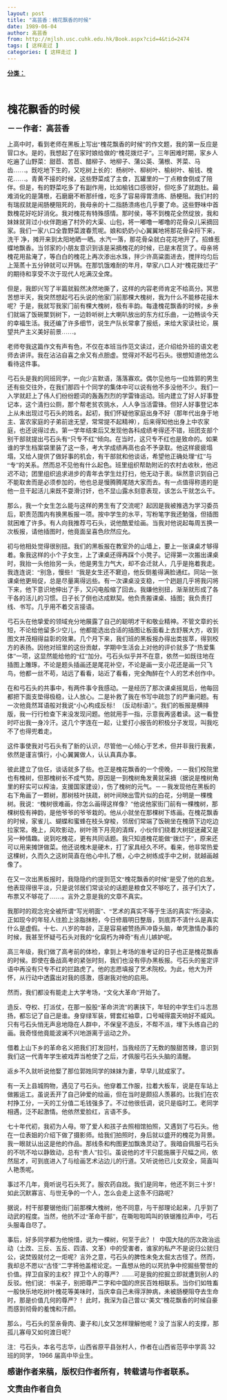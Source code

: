 ```yaml
---
layout: post
title: "高芸香：槐花飘香的时候"
date: 1989-06-04
author: 高芸香
from: http://mjlsh.usc.cuhk.edu.hk/Book.aspx?cid=4&tid=2474
tags: [ 这样走过 ]
categories: [ 这样走过 ]
---
```


<div style="margin: 15px 10px 10px 0px;">
 <div>
  <span id="ctl00_ContentPlaceHolder1_chapter1_SubjectLabel" style="font-weight:bold;text-decoration:underline;">
   分类：
  </span>
 </div>
 <!--[if gte mso 9]><xml>
 <o:OfficeDocumentSettings>
  <o:AllowPNG/>
 </o:OfficeDocumentSettings>
</xml><![endif]-->
 <!--[if gte mso 9]><xml>
 <w:WordDocument>
  <w:View>Normal</w:View>
  <w:Zoom>0</w:Zoom>
  <w:TrackMoves/>
  <w:TrackFormatting/>
  <w:PunctuationKerning/>
  <w:ValidateAgainstSchemas/>
  <w:SaveIfXMLInvalid>false</w:SaveIfXMLInvalid>
  <w:IgnoreMixedContent>false</w:IgnoreMixedContent>
  <w:AlwaysShowPlaceholderText>false</w:AlwaysShowPlaceholderText>
  <w:DoNotPromoteQF/>
  <w:LidThemeOther>EN-US</w:LidThemeOther>
  <w:LidThemeAsian>JA</w:LidThemeAsian>
  <w:LidThemeComplexScript>X-NONE</w:LidThemeComplexScript>
  <w:Compatibility>
   <w:BreakWrappedTables/>
   <w:SnapToGridInCell/>
   <w:WrapTextWithPunct/>
   <w:UseAsianBreakRules/>
   <w:DontGrowAutofit/>
   <w:SplitPgBreakAndParaMark/>
   <w:EnableOpenTypeKerning/>
   <w:DontFlipMirrorIndents/>
   <w:OverrideTableStyleHps/>
   <w:UseFELayout/>
  </w:Compatibility>
  <m:mathPr>
   <m:mathFont m:val="Cambria Math"/>
   <m:brkBin m:val="before"/>
   <m:brkBinSub m:val="&#45;-"/>
   <m:smallFrac m:val="off"/>
   <m:dispDef/>
   <m:lMargin m:val="0"/>
   <m:rMargin m:val="0"/>
   <m:defJc m:val="centerGroup"/>
   <m:wrapIndent m:val="1440"/>
   <m:intLim m:val="subSup"/>
   <m:naryLim m:val="undOvr"/>
  </m:mathPr></w:WordDocument>
</xml><![endif]-->
 <!--[if gte mso 9]><xml>
 <w:LatentStyles DefLockedState="false" DefUnhideWhenUsed="true"
  DefSemiHidden="true" DefQFormat="false" DefPriority="99"
  LatentStyleCount="276">
  <w:LsdException Locked="false" Priority="0" SemiHidden="false"
   UnhideWhenUsed="false" QFormat="true" Name="Normal"/>
  <w:LsdException Locked="false" Priority="9" SemiHidden="false"
   UnhideWhenUsed="false" QFormat="true" Name="heading 1"/>
  <w:LsdException Locked="false" Priority="9" QFormat="true" Name="heading 2"/>
  <w:LsdException Locked="false" Priority="9" QFormat="true" Name="heading 3"/>
  <w:LsdException Locked="false" Priority="9" QFormat="true" Name="heading 4"/>
  <w:LsdException Locked="false" Priority="9" QFormat="true" Name="heading 5"/>
  <w:LsdException Locked="false" Priority="9" QFormat="true" Name="heading 6"/>
  <w:LsdException Locked="false" Priority="9" QFormat="true" Name="heading 7"/>
  <w:LsdException Locked="false" Priority="9" QFormat="true" Name="heading 8"/>
  <w:LsdException Locked="false" Priority="9" QFormat="true" Name="heading 9"/>
  <w:LsdException Locked="false" Priority="39" Name="toc 1"/>
  <w:LsdException Locked="false" Priority="39" Name="toc 2"/>
  <w:LsdException Locked="false" Priority="39" Name="toc 3"/>
  <w:LsdException Locked="false" Priority="39" Name="toc 4"/>
  <w:LsdException Locked="false" Priority="39" Name="toc 5"/>
  <w:LsdException Locked="false" Priority="39" Name="toc 6"/>
  <w:LsdException Locked="false" Priority="39" Name="toc 7"/>
  <w:LsdException Locked="false" Priority="39" Name="toc 8"/>
  <w:LsdException Locked="false" Priority="39" Name="toc 9"/>
  <w:LsdException Locked="false" Priority="35" QFormat="true" Name="caption"/>
  <w:LsdException Locked="false" Priority="10" SemiHidden="false"
   UnhideWhenUsed="false" QFormat="true" Name="Title"/>
  <w:LsdException Locked="false" Priority="0" Name="Default Paragraph Font"/>
  <w:LsdException Locked="false" Priority="11" SemiHidden="false"
   UnhideWhenUsed="false" QFormat="true" Name="Subtitle"/>
  <w:LsdException Locked="false" Priority="22" SemiHidden="false"
   UnhideWhenUsed="false" QFormat="true" Name="Strong"/>
  <w:LsdException Locked="false" Priority="20" SemiHidden="false"
   UnhideWhenUsed="false" QFormat="true" Name="Emphasis"/>
  <w:LsdException Locked="false" Priority="59" SemiHidden="false"
   UnhideWhenUsed="false" Name="Table Grid"/>
  <w:LsdException Locked="false" UnhideWhenUsed="false" Name="Placeholder Text"/>
  <w:LsdException Locked="false" Priority="1" SemiHidden="false"
   UnhideWhenUsed="false" QFormat="true" Name="No Spacing"/>
  <w:LsdException Locked="false" Priority="60" SemiHidden="false"
   UnhideWhenUsed="false" Name="Light Shading"/>
  <w:LsdException Locked="false" Priority="61" SemiHidden="false"
   UnhideWhenUsed="false" Name="Light List"/>
  <w:LsdException Locked="false" Priority="62" SemiHidden="false"
   UnhideWhenUsed="false" Name="Light Grid"/>
  <w:LsdException Locked="false" Priority="63" SemiHidden="false"
   UnhideWhenUsed="false" Name="Medium Shading 1"/>
  <w:LsdException Locked="false" Priority="64" SemiHidden="false"
   UnhideWhenUsed="false" Name="Medium Shading 2"/>
  <w:LsdException Locked="false" Priority="65" SemiHidden="false"
   UnhideWhenUsed="false" Name="Medium List 1"/>
  <w:LsdException Locked="false" Priority="66" SemiHidden="false"
   UnhideWhenUsed="false" Name="Medium List 2"/>
  <w:LsdException Locked="false" Priority="67" SemiHidden="false"
   UnhideWhenUsed="false" Name="Medium Grid 1"/>
  <w:LsdException Locked="false" Priority="68" SemiHidden="false"
   UnhideWhenUsed="false" Name="Medium Grid 2"/>
  <w:LsdException Locked="false" Priority="69" SemiHidden="false"
   UnhideWhenUsed="false" Name="Medium Grid 3"/>
  <w:LsdException Locked="false" Priority="70" SemiHidden="false"
   UnhideWhenUsed="false" Name="Dark List"/>
  <w:LsdException Locked="false" Priority="71" SemiHidden="false"
   UnhideWhenUsed="false" Name="Colorful Shading"/>
  <w:LsdException Locked="false" Priority="72" SemiHidden="false"
   UnhideWhenUsed="false" Name="Colorful List"/>
  <w:LsdException Locked="false" Priority="73" SemiHidden="false"
   UnhideWhenUsed="false" Name="Colorful Grid"/>
  <w:LsdException Locked="false" Priority="60" SemiHidden="false"
   UnhideWhenUsed="false" Name="Light Shading Accent 1"/>
  <w:LsdException Locked="false" Priority="61" SemiHidden="false"
   UnhideWhenUsed="false" Name="Light List Accent 1"/>
  <w:LsdException Locked="false" Priority="62" SemiHidden="false"
   UnhideWhenUsed="false" Name="Light Grid Accent 1"/>
  <w:LsdException Locked="false" Priority="63" SemiHidden="false"
   UnhideWhenUsed="false" Name="Medium Shading 1 Accent 1"/>
  <w:LsdException Locked="false" Priority="64" SemiHidden="false"
   UnhideWhenUsed="false" Name="Medium Shading 2 Accent 1"/>
  <w:LsdException Locked="false" Priority="65" SemiHidden="false"
   UnhideWhenUsed="false" Name="Medium List 1 Accent 1"/>
  <w:LsdException Locked="false" UnhideWhenUsed="false" Name="Revision"/>
  <w:LsdException Locked="false" Priority="34" SemiHidden="false"
   UnhideWhenUsed="false" QFormat="true" Name="List Paragraph"/>
  <w:LsdException Locked="false" Priority="29" SemiHidden="false"
   UnhideWhenUsed="false" QFormat="true" Name="Quote"/>
  <w:LsdException Locked="false" Priority="30" SemiHidden="false"
   UnhideWhenUsed="false" QFormat="true" Name="Intense Quote"/>
  <w:LsdException Locked="false" Priority="66" SemiHidden="false"
   UnhideWhenUsed="false" Name="Medium List 2 Accent 1"/>
  <w:LsdException Locked="false" Priority="67" SemiHidden="false"
   UnhideWhenUsed="false" Name="Medium Grid 1 Accent 1"/>
  <w:LsdException Locked="false" Priority="68" SemiHidden="false"
   UnhideWhenUsed="false" Name="Medium Grid 2 Accent 1"/>
  <w:LsdException Locked="false" Priority="69" SemiHidden="false"
   UnhideWhenUsed="false" Name="Medium Grid 3 Accent 1"/>
  <w:LsdException Locked="false" Priority="70" SemiHidden="false"
   UnhideWhenUsed="false" Name="Dark List Accent 1"/>
  <w:LsdException Locked="false" Priority="71" SemiHidden="false"
   UnhideWhenUsed="false" Name="Colorful Shading Accent 1"/>
  <w:LsdException Locked="false" Priority="72" SemiHidden="false"
   UnhideWhenUsed="false" Name="Colorful List Accent 1"/>
  <w:LsdException Locked="false" Priority="73" SemiHidden="false"
   UnhideWhenUsed="false" Name="Colorful Grid Accent 1"/>
  <w:LsdException Locked="false" Priority="60" SemiHidden="false"
   UnhideWhenUsed="false" Name="Light Shading Accent 2"/>
  <w:LsdException Locked="false" Priority="61" SemiHidden="false"
   UnhideWhenUsed="false" Name="Light List Accent 2"/>
  <w:LsdException Locked="false" Priority="62" SemiHidden="false"
   UnhideWhenUsed="false" Name="Light Grid Accent 2"/>
  <w:LsdException Locked="false" Priority="63" SemiHidden="false"
   UnhideWhenUsed="false" Name="Medium Shading 1 Accent 2"/>
  <w:LsdException Locked="false" Priority="64" SemiHidden="false"
   UnhideWhenUsed="false" Name="Medium Shading 2 Accent 2"/>
  <w:LsdException Locked="false" Priority="65" SemiHidden="false"
   UnhideWhenUsed="false" Name="Medium List 1 Accent 2"/>
  <w:LsdException Locked="false" Priority="66" SemiHidden="false"
   UnhideWhenUsed="false" Name="Medium List 2 Accent 2"/>
  <w:LsdException Locked="false" Priority="67" SemiHidden="false"
   UnhideWhenUsed="false" Name="Medium Grid 1 Accent 2"/>
  <w:LsdException Locked="false" Priority="68" SemiHidden="false"
   UnhideWhenUsed="false" Name="Medium Grid 2 Accent 2"/>
  <w:LsdException Locked="false" Priority="69" SemiHidden="false"
   UnhideWhenUsed="false" Name="Medium Grid 3 Accent 2"/>
  <w:LsdException Locked="false" Priority="70" SemiHidden="false"
   UnhideWhenUsed="false" Name="Dark List Accent 2"/>
  <w:LsdException Locked="false" Priority="71" SemiHidden="false"
   UnhideWhenUsed="false" Name="Colorful Shading Accent 2"/>
  <w:LsdException Locked="false" Priority="72" SemiHidden="false"
   UnhideWhenUsed="false" Name="Colorful List Accent 2"/>
  <w:LsdException Locked="false" Priority="73" SemiHidden="false"
   UnhideWhenUsed="false" Name="Colorful Grid Accent 2"/>
  <w:LsdException Locked="false" Priority="60" SemiHidden="false"
   UnhideWhenUsed="false" Name="Light Shading Accent 3"/>
  <w:LsdException Locked="false" Priority="61" SemiHidden="false"
   UnhideWhenUsed="false" Name="Light List Accent 3"/>
  <w:LsdException Locked="false" Priority="62" SemiHidden="false"
   UnhideWhenUsed="false" Name="Light Grid Accent 3"/>
  <w:LsdException Locked="false" Priority="63" SemiHidden="false"
   UnhideWhenUsed="false" Name="Medium Shading 1 Accent 3"/>
  <w:LsdException Locked="false" Priority="64" SemiHidden="false"
   UnhideWhenUsed="false" Name="Medium Shading 2 Accent 3"/>
  <w:LsdException Locked="false" Priority="65" SemiHidden="false"
   UnhideWhenUsed="false" Name="Medium List 1 Accent 3"/>
  <w:LsdException Locked="false" Priority="66" SemiHidden="false"
   UnhideWhenUsed="false" Name="Medium List 2 Accent 3"/>
  <w:LsdException Locked="false" Priority="67" SemiHidden="false"
   UnhideWhenUsed="false" Name="Medium Grid 1 Accent 3"/>
  <w:LsdException Locked="false" Priority="68" SemiHidden="false"
   UnhideWhenUsed="false" Name="Medium Grid 2 Accent 3"/>
  <w:LsdException Locked="false" Priority="69" SemiHidden="false"
   UnhideWhenUsed="false" Name="Medium Grid 3 Accent 3"/>
  <w:LsdException Locked="false" Priority="70" SemiHidden="false"
   UnhideWhenUsed="false" Name="Dark List Accent 3"/>
  <w:LsdException Locked="false" Priority="71" SemiHidden="false"
   UnhideWhenUsed="false" Name="Colorful Shading Accent 3"/>
  <w:LsdException Locked="false" Priority="72" SemiHidden="false"
   UnhideWhenUsed="false" Name="Colorful List Accent 3"/>
  <w:LsdException Locked="false" Priority="73" SemiHidden="false"
   UnhideWhenUsed="false" Name="Colorful Grid Accent 3"/>
  <w:LsdException Locked="false" Priority="60" SemiHidden="false"
   UnhideWhenUsed="false" Name="Light Shading Accent 4"/>
  <w:LsdException Locked="false" Priority="61" SemiHidden="false"
   UnhideWhenUsed="false" Name="Light List Accent 4"/>
  <w:LsdException Locked="false" Priority="62" SemiHidden="false"
   UnhideWhenUsed="false" Name="Light Grid Accent 4"/>
  <w:LsdException Locked="false" Priority="63" SemiHidden="false"
   UnhideWhenUsed="false" Name="Medium Shading 1 Accent 4"/>
  <w:LsdException Locked="false" Priority="64" SemiHidden="false"
   UnhideWhenUsed="false" Name="Medium Shading 2 Accent 4"/>
  <w:LsdException Locked="false" Priority="65" SemiHidden="false"
   UnhideWhenUsed="false" Name="Medium List 1 Accent 4"/>
  <w:LsdException Locked="false" Priority="66" SemiHidden="false"
   UnhideWhenUsed="false" Name="Medium List 2 Accent 4"/>
  <w:LsdException Locked="false" Priority="67" SemiHidden="false"
   UnhideWhenUsed="false" Name="Medium Grid 1 Accent 4"/>
  <w:LsdException Locked="false" Priority="68" SemiHidden="false"
   UnhideWhenUsed="false" Name="Medium Grid 2 Accent 4"/>
  <w:LsdException Locked="false" Priority="69" SemiHidden="false"
   UnhideWhenUsed="false" Name="Medium Grid 3 Accent 4"/>
  <w:LsdException Locked="false" Priority="70" SemiHidden="false"
   UnhideWhenUsed="false" Name="Dark List Accent 4"/>
  <w:LsdException Locked="false" Priority="71" SemiHidden="false"
   UnhideWhenUsed="false" Name="Colorful Shading Accent 4"/>
  <w:LsdException Locked="false" Priority="72" SemiHidden="false"
   UnhideWhenUsed="false" Name="Colorful List Accent 4"/>
  <w:LsdException Locked="false" Priority="73" SemiHidden="false"
   UnhideWhenUsed="false" Name="Colorful Grid Accent 4"/>
  <w:LsdException Locked="false" Priority="60" SemiHidden="false"
   UnhideWhenUsed="false" Name="Light Shading Accent 5"/>
  <w:LsdException Locked="false" Priority="61" SemiHidden="false"
   UnhideWhenUsed="false" Name="Light List Accent 5"/>
  <w:LsdException Locked="false" Priority="62" SemiHidden="false"
   UnhideWhenUsed="false" Name="Light Grid Accent 5"/>
  <w:LsdException Locked="false" Priority="63" SemiHidden="false"
   UnhideWhenUsed="false" Name="Medium Shading 1 Accent 5"/>
  <w:LsdException Locked="false" Priority="64" SemiHidden="false"
   UnhideWhenUsed="false" Name="Medium Shading 2 Accent 5"/>
  <w:LsdException Locked="false" Priority="65" SemiHidden="false"
   UnhideWhenUsed="false" Name="Medium List 1 Accent 5"/>
  <w:LsdException Locked="false" Priority="66" SemiHidden="false"
   UnhideWhenUsed="false" Name="Medium List 2 Accent 5"/>
  <w:LsdException Locked="false" Priority="67" SemiHidden="false"
   UnhideWhenUsed="false" Name="Medium Grid 1 Accent 5"/>
  <w:LsdException Locked="false" Priority="68" SemiHidden="false"
   UnhideWhenUsed="false" Name="Medium Grid 2 Accent 5"/>
  <w:LsdException Locked="false" Priority="69" SemiHidden="false"
   UnhideWhenUsed="false" Name="Medium Grid 3 Accent 5"/>
  <w:LsdException Locked="false" Priority="70" SemiHidden="false"
   UnhideWhenUsed="false" Name="Dark List Accent 5"/>
  <w:LsdException Locked="false" Priority="71" SemiHidden="false"
   UnhideWhenUsed="false" Name="Colorful Shading Accent 5"/>
  <w:LsdException Locked="false" Priority="72" SemiHidden="false"
   UnhideWhenUsed="false" Name="Colorful List Accent 5"/>
  <w:LsdException Locked="false" Priority="73" SemiHidden="false"
   UnhideWhenUsed="false" Name="Colorful Grid Accent 5"/>
  <w:LsdException Locked="false" Priority="60" SemiHidden="false"
   UnhideWhenUsed="false" Name="Light Shading Accent 6"/>
  <w:LsdException Locked="false" Priority="61" SemiHidden="false"
   UnhideWhenUsed="false" Name="Light List Accent 6"/>
  <w:LsdException Locked="false" Priority="62" SemiHidden="false"
   UnhideWhenUsed="false" Name="Light Grid Accent 6"/>
  <w:LsdException Locked="false" Priority="63" SemiHidden="false"
   UnhideWhenUsed="false" Name="Medium Shading 1 Accent 6"/>
  <w:LsdException Locked="false" Priority="64" SemiHidden="false"
   UnhideWhenUsed="false" Name="Medium Shading 2 Accent 6"/>
  <w:LsdException Locked="false" Priority="65" SemiHidden="false"
   UnhideWhenUsed="false" Name="Medium List 1 Accent 6"/>
  <w:LsdException Locked="false" Priority="66" SemiHidden="false"
   UnhideWhenUsed="false" Name="Medium List 2 Accent 6"/>
  <w:LsdException Locked="false" Priority="67" SemiHidden="false"
   UnhideWhenUsed="false" Name="Medium Grid 1 Accent 6"/>
  <w:LsdException Locked="false" Priority="68" SemiHidden="false"
   UnhideWhenUsed="false" Name="Medium Grid 2 Accent 6"/>
  <w:LsdException Locked="false" Priority="69" SemiHidden="false"
   UnhideWhenUsed="false" Name="Medium Grid 3 Accent 6"/>
  <w:LsdException Locked="false" Priority="70" SemiHidden="false"
   UnhideWhenUsed="false" Name="Dark List Accent 6"/>
  <w:LsdException Locked="false" Priority="71" SemiHidden="false"
   UnhideWhenUsed="false" Name="Colorful Shading Accent 6"/>
  <w:LsdException Locked="false" Priority="72" SemiHidden="false"
   UnhideWhenUsed="false" Name="Colorful List Accent 6"/>
  <w:LsdException Locked="false" Priority="73" SemiHidden="false"
   UnhideWhenUsed="false" Name="Colorful Grid Accent 6"/>
  <w:LsdException Locked="false" Priority="19" SemiHidden="false"
   UnhideWhenUsed="false" QFormat="true" Name="Subtle Emphasis"/>
  <w:LsdException Locked="false" Priority="21" SemiHidden="false"
   UnhideWhenUsed="false" QFormat="true" Name="Intense Emphasis"/>
  <w:LsdException Locked="false" Priority="31" SemiHidden="false"
   UnhideWhenUsed="false" QFormat="true" Name="Subtle Reference"/>
  <w:LsdException Locked="false" Priority="32" SemiHidden="false"
   UnhideWhenUsed="false" QFormat="true" Name="Intense Reference"/>
  <w:LsdException Locked="false" Priority="33" SemiHidden="false"
   UnhideWhenUsed="false" QFormat="true" Name="Book Title"/>
  <w:LsdException Locked="false" Priority="37" Name="Bibliography"/>
  <w:LsdException Locked="false" Priority="39" QFormat="true" Name="TOC Heading"/>
 </w:LatentStyles>
</xml><![endif]-->
 <!--[if gte mso 10]>
<style>
 /* Style Definitions */
table.MsoNormalTable
	{mso-style-name:"Table Normal";
	mso-tstyle-rowband-size:0;
	mso-tstyle-colband-size:0;
	mso-style-noshow:yes;
	mso-style-priority:99;
	mso-style-parent:"";
	mso-padding-alt:0in 5.4pt 0in 5.4pt;
	mso-para-margin:0in;
	mso-para-margin-bottom:.0001pt;
	mso-pagination:widow-orphan;
	font-size:10.0pt;
	font-family:"Times New Roman";}
</style>
<![endif]-->
 <!--StartFragment-->
 <p class="MsoNormal">
  <b>
   <span lang="ZH-CN" style='font-family:宋体;mso-ascii-font-family:
"Times New Roman"'>
    <font size="5">
     <br/>
    </font>
   </span>
  </b>
 </p>
 <p class="MsoNormal">
  <b>
   <span lang="ZH-CN" style='font-family:宋体;mso-ascii-font-family:
"Times New Roman"'>
    <font size="5">
     槐花飘香的时候
    </font>
   </span>
   <o:p>
   </o:p>
  </b>
 </p>
 <p class="MsoNormal">
  <b>
   <span lang="ZH-CN" style='font-family:宋体;mso-ascii-font-family:
"Times New Roman"'>
    <font size="4">
     －－作者：高芸香
    </font>
   </span>
   <o:p>
   </o:p>
  </b>
 </p>
 <p class="MsoNormal">
  <o:p>
   <b>
   </b>
  </o:p>
 </p>
 <p class="MsoNormal">
  <span lang="ZH-CN" style='font-family:宋体;mso-ascii-font-family:
"Times New Roman"'>
   上高中时，看到老师在黑板上写出“槐花飘香的时候”的作文题，我的第一反应是冒口水。是的，我想起了在家时娘给做的“槐花拨烂子”。三年困难时期，家乡人吃遍了山野菜：甜苣、苦苣、醋柳子、地柳子、蒲公英、蒲根、荠菜、马齿……。既吃地下生的，又吃树上长的：杨树叶、柳树叶、榆树叶、榆钱、槐花……。青黄不接的时候，这些野菜成了主食，瓦罐里的一丁点粮食倒成了陪伴。但是，有的野菜吃多了有副作用，比如榆钱口感很好，但吃多了就跑肚。最难消化的是蒲根，石磨磨不断那纤维，吃多了容易得胃溃疡、肠梗阻。我们村的有瑞叔就是闹肠梗阻死的，我母亲的十二指肠溃疡也几乎要了命。这些野味中首数槐花好吃好消化。我对槐花有特殊感情。那时侯，等不到槐花全然绽放，我和妹妹就背过小伙伴跑遍了村外的大渠、山包，将一嘟噜一嘟噜的花骨朵儿采摘回家。我们一家八口全靠野菜渡春荒呢。娘和奶奶小心翼翼地将那花骨朵捋下来，洗干
  </span>
  <span lang="ZH-CN" style='font-family:宋体;
mso-ascii-font-family:"Times New Roman"'>
   净，摊开来到太阳地晒一晒。水汽一落，那花骨朵就白花花地开了。招蜂惹蝶地飘香。当邻家的小朋友意识到该是采摘槐花的时候，已是末茬货了。母亲将槐花用盐淹了，等白白的槐花上再次渗出水珠，拌少许高粱面进去，搅拌均匀后上笼蒸十五分钟就可以开锅。在那饥饿难耐的年月，举家八口人对“槐花拨烂子”的期待和享受不次于现代人吃满汉全席。
  </span>
  <o:p>
  </o:p>
 </p>
 <p class="MsoNormal">
  <span lang="ZH-CN" style='font-family:宋体;mso-ascii-font-family:
"Times New Roman"'>
   但是，我即兴写了半篇就毅然决然地撕了，这样的内容老师肯定不给高分。冥思苦想半天，我突然想起弓石头说的他家门前那棵大槐树，我为什么不能移花接木呢？于是，我就写我家门前有棵大槐树，极有丰韵。每逢槐花飘香的时候，乡亲们就端了饭碗聚到树下，一边聆听树上大喇叭放出的东方红乐曲，一边畅谈今天的幸福生活。我还编了许多细节，说生产队长常拿了报纸，来给大家读社论，展望共产主义美好前景……。
  </span>
  <o:p>
  </o:p>
 </p>
 <p class="MsoNormal">
  <span lang="ZH-CN" style='font-family:宋体;mso-ascii-font-family:
"Times New Roman"'>
   老师夸我这篇作文有声有色，不仅在本班当作范文读过，还介绍给外班的语文老师去讲评。我在沾沾自喜之余又有点胆虚。觉得对不起弓石头。很想知道他怎么看待这件事。
  </span>
  <o:p>
  </o:p>
 </p>
 <p class="MsoNormal">
  <span lang="ZH-CN" style='font-family:宋体;mso-ascii-font-family:
"Times New Roman"'>
   弓石头是我的同班同学，一向少言默语，落落寡欢。偶尔见他与一位姓郭的男生还有些交往外，在我们那四十个同学的集体中可以说有他不多没他不少。我们一入学就赶上了伟人们纷纷题词的轰轰烈烈的学雷锋运动。班内建立了好人好事登记本，这个清扫公厕，那个帮老贫农挑水，人人争当活雷锋。但好人好事登记本上从未出现过弓石头的姓名。起初，我们怀疑他家庭出身不好（那年代出身于地主、富农家庭的子弟前途无望，常常提不起精神），后来得知他出身上中农家庭，也还说得过去。第一学年结束后又发现他各科成绩考得还不错，班团支部个别干部就提出弓石头有“只专不红”倾向。在当时，这只专不红也是致命的。如果谁的学生档案袋里装了这一条，考大学成绩再高也会不予录取。他这样疲疲塌塌，又给人提供了做好事的机会，有干部就和他谈话，希望他正确处理“红”与“专”的关系。然而总不见他有什么起色。班里组织帮助附近的农村去收秋，他迟迟不动；团里组织追求进步的青年去学生灶打扫，他无动于衷。纵然意识到自己不能取舍而是必须参加的，他也总是慢腾腾尾随大家而去。有一点值得称道的是他一旦干起活儿来既不耍滑讨奸，也不显山露水刻意表现，该怎么干就怎么干。
  </span>
  <o:p>
  </o:p>
 </p>
 <p class="MsoNormal">
  <span lang="ZH-CN" style='font-family:宋体;mso-ascii-font-family:
"Times New Roman"'>
   那么，我一个女生怎么能与这样的男生有了交流呢？起因是我被推选为学习委员后，职责范围内有换黑板报一项。按中学生的水平，写粉笔字我还勉强，但插图就困难了许多。有人向我推荐弓石头，说他酷爱绘画。当我对他说起每周五换一次板报，请他插图时，他竟面呈喜色欣然应允。
  </span>
  <o:p>
  </o:p>
 </p>
 <p class="MsoNormal">
  <span lang="ZH-CN" style='font-family:宋体;mso-ascii-font-family:
"Times New Roman"'>
   初与他相处觉得很别扭。我们的黑板报在教室外的山墙上，要上一张课桌才够得着。象我这样的小个子女生，上了课桌还得再踩个小凳子。记得第一次搬出课桌时，我抬一头他抬另一头，他是男生力气大，却不会迁就人，几乎是拖着我走。我连连说：“别急，慢些！”我是女生还不窘迫，他反倒羞得满脸通红。同站一张课桌他更局促，总是尽量离得远些。有一次课桌没支稳，一个趔趄几乎将我闪将下来，他下意识地伸出了手，又闪电般缩了回去。我嫌他别扭，渐渐就形成了各干各的活儿的习惯。日子长了倒也达成默契。他负责搬课桌、插图；我负责打线、书写。几乎用不着交言接语。
  </span>
  <o:p>
  </o:p>
 </p>
 <p class="MsoNormal">
  <span lang="ZH-CN" style='font-family:宋体;mso-ascii-font-family:
"Times New Roman"'>
   弓石头在他挚爱的领域充分地展露了自己的聪明才干和敬业精神。不管文章的长短，不论给他留多少空儿，他都能选出合适的插图让板面看上去舒展大方，收到图文并茂相得益彰的效果。几个月下来，我们班的黑板报办得出类拔萃，得到校方的表扬。因他对班里的这份贡献，学期中生活会上对他的评价就多了“热爱集体”一项，这显然能给他的“红”加分。弓石头似乎并不在意，依然一如既往地在插图上雕琢，不论是题头插画还是尾花补空，不论是画一支小花还是画一只飞鸟，他都一丝不苟，站远了看看，站近了看看，完全陶醉在个人的艺术创作中。
  </span>
  <o:p>
  </o:p>
 </p>
 <p class="MsoNormal">
  <span lang="ZH-CN" style='font-family:宋体;mso-ascii-font-family:
"Times New Roman"'>
   在和弓石头的共事中，有两件事令我感动。一是经历了那次课桌摇晃后，他每回都把下面支垫得极稳，让人放心。二是补救了我在书写中疏忽了的严重问题。有一次他竟然耳语般对我说“小心构成反标！（反动标语）”。我们的板报是横排版，我一行行检查下来没发现问题。他就用手一指，示意我再竖着读。这一看登时吓出我一身冷汗。这几个字连在一起，让爱打小报告的积极分子发现，叫我吃不了也得兜着走。
  </span>
  <o:p>
  </o:p>
 </p>
 <p class="MsoNormal">
  <span lang="ZH-CN" style='font-family:宋体;mso-ascii-font-family:
"Times New Roman"'>
   这件事使我对弓石头有了新的认识，尽管他一心倾心于艺术，但并非我行我素，依然是谨言慎行，小心翼翼做人，认认真真办事。
  </span>
  <o:p>
  </o:p>
 </p>
 <p class="MsoNormal">
  <span lang="ZH-CN" style='font-family:宋体;mso-ascii-font-family:
"Times New Roman"'>
   彼此建立了信任，谈话就多了些。也正是槐花飘香的一个傍晚，－－我们校院里也有槐树，但那槐树长不成气势。原因是一到槐树角发黄就采摘（据说是槐树角里的籽实可以榨油，支援国家建设），伤了槐树的元气。－－我发现他在黑板的右下角画了一颗树，那树枝叶扶疏，树叶间映出雪片似的白花，分明是一棵槐树。我说：“槐树很难画，你怎么画得这样像？”他说他家街门前有一棵槐树，那棵树极有神韵，是他爷爷的爷爷栽的。他从小就坐在那棵树下练画。在槐花飘香的时候，家雀儿、蝴蝶和蜜蜂在枝头穿梭，邻居们常端了饭碗坐在槐荫下边吃边拉家常。晚上，风吹影动，树叶筛下月亮的清辉，小伙伴们绕着大树捉迷藏又是另一种情趣。说到吃槐花，更有共同话题。我只知道槐花能做“拨烂子”，原来还可以用来摊饼做菜。他还说槐木是硬木，打了家具经久不坏。看来，他非常热爱这棵树，久而久之这树简直在他心中扎了根，心中之树练成手中之树，就越画越像了。
  </span>
  <o:p>
  </o:p>
 </p>
 <p class="MsoNormal">
  <span lang="ZH-CN" style='font-family:宋体;mso-ascii-font-family:
"Times New Roman"'>
   在又一次出黑板报时，我隐隐约约提到范文“槐花飘香的时候”是受了他的启发。他表现得很平淡，只是说邻居们常谈论的话题是粮食又不够吃了，孩子们大了，布票又不够花了……。言外之意是我的文章不真实。
  </span>
  <o:p>
  </o:p>
 </p>
 <p class="MsoNormal">
  <span lang="ZH-CN" style='font-family:宋体;mso-ascii-font-family:"Times New Roman"'>
   我那时的观念完全被所谓“写光明面”、“艺术的真实不等于生活的真实”所浸染，正如现今的年轻人往脸上涂脂抹粉，今日修眉明日整唇，到底弄不清什么是真实什么是虚假。十七、八岁的年龄，正是容易被赞扬声冲昏头脑，单凭激情办事的时候，我甚至怀疑弓石头对我的“化腐朽为神奇”有点儿嫉妒呢。
  </span>
  <o:p>
  </o:p>
 </p>
 <p class="MsoNormal">
  <span lang="ZH-CN" style='font-family:宋体;mso-ascii-font-family:
"Times New Roman"'>
   高三年级，我们做了高考前的体检，拿到上考场的准考证的日子也正是槐花飘香的时候。即使在备战高考的紧张时刻，我们也没有停办黑板报。弓石头的鉴定评语中再没有只专不红的拦路虎了。他的志愿填报了艺术院校。为此，他大为开怀，从行动中透露出对我的感激，感谢我对他的启用。
  </span>
  <o:p>
  </o:p>
 </p>
 <p class="MsoNormal">
  <span lang="ZH-CN" style='font-family:宋体;mso-ascii-font-family:
"Times New Roman"'>
   然而，我们都没有能走上大学考场，“文化大革命”开始了。
  </span>
  <o:p>
  </o:p>
 </p>
 <p class="MsoNormal">
  <span lang="ZH-CN" style='font-family:宋体;mso-ascii-font-family:
"Times New Roman"'>
   造反、夺权、打派仗，在那一股股“革命洪流”的裹挟下，年轻的中学生们斗志昂扬，都忘记了自己是谁。身穿绿军装，臂套红袖章，口号喊得震天响好不威风。只有弓石头悄无声息地隐在人群中，不保皇不造反，不帮不派，埋下头练自己的画。我奇怪他竟能波澜不兴地游离于运动之外。
  </span>
  <o:p>
  </o:p>
 </p>
 <p class="MsoNormal">
  <span lang="ZH-CN" style='font-family:宋体;mso-ascii-font-family:
"Times New Roman"'>
   借着上山下乡的革命名义把我们打发回村，当我经历了无数的酸甜苦辣，意识到我们这一代青年学生被戏弄当枪使了之后，才佩服弓石头头脑的清醒。
  </span>
  <o:p>
  </o:p>
 </p>
 <p class="MsoNormal">
  <span lang="ZH-CN" style='font-family:宋体;mso-ascii-font-family:
"Times New Roman"'>
   返乡不久就听说他娶了那位郭姓同学的妹妹为妻，早早儿就成家了。
  </span>
  <o:p>
  </o:p>
 </p>
 <p class="MsoNormal">
  <span lang="ZH-CN" style='font-family:宋体;mso-ascii-font-family:
"Times New Roman"'>
   有一天上县城购物，遇见了弓石头。他穿着工作服，拉着大板车，说是在车站上做搬运工。虽说丢开了自己钟爱的绘画，但在当时是颇招人羡慕的。比我们在农村挣工分，一天的工分值二毛钱强多了。不过他很低调，说只是临时工。老同学相遇，泛不起激情。他依然爱脸红，言语不多。
  </span>
  <o:p>
  </o:p>
 </p>
 <p class="MsoNormal">
  <span lang="ZH-CN" style='font-family:宋体;mso-ascii-font-family:
"Times New Roman"'>
   七十年代初，我初为人母。带了爱人和孩子去照相馆拍照，又遇到了弓石头。他在一位表姐的介绍下做了摄影师。给我们拍照时，身后就以盛开的槐花为背景。我一眼就认出这是他的作品。那线条和构图更加飘逸灵动了。我暗自佩服弓石头的不吭不哈以静致动，总有“贵人”拉引。虽说他的才干只能施展于尺幅之间，依然屈才，可到底进入了与绘画艺术沾边儿的行道。又听说他已儿女双全，简直叫人艳羡呢。
  </span>
  <o:p>
  </o:p>
 </p>
 <p class="MsoNormal">
  <span lang="ZH-CN" style='font-family:宋体;mso-ascii-font-family:
"Times New Roman"'>
   事过不几年，竟听说弓石头死了。服农药自戕。我们是同年，他还不到三十岁！如此沉默寡言、与世无争的一个人，怎么会走上这条不归路呢？
  </span>
  <o:p>
  </o:p>
 </p>
 <p class="MsoNormal">
  <span lang="ZH-CN" style='font-family:宋体;mso-ascii-font-family:
"Times New Roman"'>
   据说，村干部要锯他街门前那棵大槐树，他不同意，与干部理论起来，几乎到了动武的程度。当然，他抗不过“革命干部”，在嘶啦啦鸣叫的铁锯推拉声中，弓石头服毒自尽了。
  </span>
  <o:p>
  </o:p>
 </p>
 <p class="MsoNormal">
  <span lang="ZH-CN" style='font-family:宋体;mso-ascii-font-family:
"Times New Roman"'>
   事后，好多同学都为他惋惜，说为一棵树，何至于此？！
  </span>
  <span lang="ZH-CN">
  </span>
  <span lang="ZH-CN" style='font-family:宋体;mso-ascii-font-family:"Times New Roman"'>
   中国大陆的历次政治运动（土改、三反、五反、四清、文革）中的受害者，谁家的私产不是说归公就归公，说焚毁就付之一炬呢？言外之意，弓石头的脾性未免太倔太古怪了。然而，我却总不愿以“古怪”二字将他盖棺论定。一直想从他的以死抗争中挖掘些警世的价值。捍卫自家的主权？捍卫个人的尊严？……可是我的挖掘立即就遭到别人的反驳。他们说：书呆子，别把尊严二字和中国的庶民百姓相联系。当你们如牲畜一般快乐地吃树叶槐花等美味时，当庆幸自己未得浮肿病，未被肠梗阻夺去生命时，那是价值几何的尊严？！此时，我深为自己曾以“美文”槐花飘香的时候自豪而感到彻骨的羞愧和汗颜。
  </span>
  <o:p>
  </o:p>
 </p>
 <p class="MsoNormal">
  <span lang="ZH-CN" style='font-family:宋体;mso-ascii-font-family:
"Times New Roman"'>
   那么，弓石头的至亲骨肉、妻子和儿女又怎样理解他呢
  </span>
  ?
  <span lang="ZH-CN" style='font-family:宋体;mso-ascii-font-family:"Times New Roman"'>
   没了当家人的支撑，那孤儿寡母又如何渡日呢？
  </span>
  <o:p>
  </o:p>
 </p>
 <p class="MsoNormal">
  <o:p>
  </o:p>
 </p>
 <p class="MsoNormal">
  <span lang="ZH-CN" style='font-family:宋体;mso-ascii-font-family:
"Times New Roman"'>
   注：弓石头，本名弓志华，山西省原平县张村人，作者在山西省范亭中学高
  </span>
  32
  <span lang="ZH-CN" style='font-family:宋体;mso-ascii-font-family:"Times New Roman"'>
   班的同学，
  </span>
  1966
  <span lang="ZH-CN" style='font-family:宋体;mso-ascii-font-family:"Times New Roman"'>
   届高中毕业生。
  </span>
  <o:p>
  </o:p>
 </p>
 <p class="MsoNormal">
  <o:p>
  </o:p>
 </p>
 <p class="MsoNormal">
  <b>
   <font size="4">
    <span lang="ZH-CN" style='font-family:宋体;mso-ascii-font-family:
"Times New Roman"'>
     感谢作者来稿，版权归作者所有，转载请与作者联系。
    </span>
    <o:p>
    </o:p>
   </font>
  </b>
 </p>
 <p class="MsoNormal">
  <span lang="ZH-CN" style='font-family:宋体;mso-ascii-font-family:
"Times New Roman"'>
   <b>
    <font size="4">
     文责由作者自负
    </font>
   </b>
  </span>
  <o:p>
  </o:p>
 </p>
 <!--EndFragment-->
</div>

